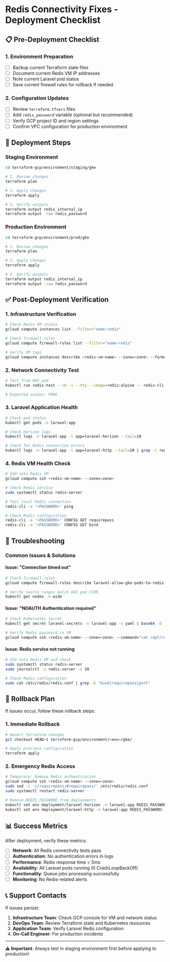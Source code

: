 # Redis Connectivity Fixes - Deployment Checklist

## 📋 Pre-Deployment Checklist

### **1. Environment Preparation**

- [ ] Backup current Terraform state files
- [ ] Document current Redis VM IP addresses
- [ ] Note current Laravel pod status
- [ ] Save current firewall rules for rollback if needed

### **2. Configuration Updates**

- [ ] Review `terraform.tfvars` files
- [ ] Add `redis_password` variable (optional but recommended)
- [ ] Verify GCP project ID and region settings
- [ ] Confirm VPC configuration for production environment

## 🚀 Deployment Steps

### **Staging Environment**

```bash
cd terraform-gcp/environment/staging/gke

# 1. Review changes
terraform plan

# 2. Apply changes
terraform apply

# 3. Verify outputs
terraform output redis_internal_ip
terraform output -raw redis_password
```

### **Production Environment**

```bash
cd terraform-gcp/environment/prod/gke

# 1. Review changes
terraform plan

# 2. Apply changes
terraform apply

# 3. Verify outputs
terraform output redis_internal_ip
terraform output -raw redis_password
```

## ✅ Post-Deployment Verification

### **1. Infrastructure Verification**

```bash
# Check Redis VM status
gcloud compute instances list --filter="name~redis"

# Check firewall rules
gcloud compute firewall-rules list --filter="name~redis"

# Verify VM tags
gcloud compute instances describe <redis-vm-name> --zone=<zone> --format="get(tags.items)"
```

### **2. Network Connectivity Test**

```bash
# Test from GKE pod
kubectl run redis-test --rm -i --tty --image=redis:alpine -- redis-cli -h <REDIS_IP> -p 6379 -a '<PASSWORD>' ping

# Expected output: PONG
```

### **3. Laravel Application Health**

```bash
# Check pod status
kubectl get pods -n laravel-app

# Check Horizon logs
kubectl logs -n laravel-app -l app=laravel-horizon --tail=10

# Check for Redis connection errors
kubectl logs -n laravel-app -l app=laravel-http --tail=20 | grep -i redis
```

### **4. Redis VM Health Check**

```bash
# SSH into Redis VM
gcloud compute ssh <redis-vm-name> --zone=<zone>

# Check Redis service
sudo systemctl status redis-server

# Test local Redis connection
redis-cli -a '<PASSWORD>' ping

# Check Redis configuration
redis-cli -a '<PASSWORD>' CONFIG GET requirepass
redis-cli -a '<PASSWORD>' CONFIG GET bind
```

## 🔧 Troubleshooting

### **Common Issues & Solutions**

#### **Issue: "Connection timed out"**

```bash
# Check firewall rules
gcloud compute firewall-rules describe laravel-allow-gke-pods-to-redis-<env>

# Verify source ranges match GKE pod CIDR
kubectl get nodes -o wide
```

#### **Issue: "NOAUTH Authentication required"**

```bash
# Check Kubernetes secret
kubectl get secret laravel-secrets -n laravel-app -o yaml | base64 -d

# Verify Redis password in VM
gcloud compute ssh <redis-vm-name> --zone=<zone> --command="cat /opt/redis-password.txt"
```

#### **Issue: Redis service not running**

```bash
# SSH into Redis VM and check
sudo systemctl status redis-server
sudo journalctl -u redis-server -n 20

# Check Redis configuration
sudo cat /etc/redis/redis.conf | grep -E "bind|requirepass|port"
```

## 🚨 Rollback Plan

If issues occur, follow these rollback steps:

### **1. Immediate Rollback**

```bash
# Revert Terraform changes
git checkout HEAD~1 terraform-gcp/environment/<env>/gke/

# Apply previous configuration
terraform apply
```

### **2. Emergency Redis Access**

```bash
# Temporary: Remove Redis authentication
gcloud compute ssh <redis-vm-name> --zone=<zone>
sudo sed -i 's/requirepass/#requirepass/' /etc/redis/redis.conf
sudo systemctl restart redis-server

# Remove REDIS_PASSWORD from deployments
kubectl set env deployment/laravel-horizon -n laravel-app REDIS_PASSWORD-
kubectl set env deployment/laravel-http -n laravel-app REDIS_PASSWORD-
```

## 📊 Success Metrics

After deployment, verify these metrics:

- [ ] **Network**: All Redis connectivity tests pass
- [ ] **Authentication**: No authentication errors in logs
- [ ] **Performance**: Redis response time < 5ms
- [ ] **Availability**: All Laravel pods running (0 CrashLoopBackOff)
- [ ] **Functionality**: Queue jobs processing successfully
- [ ] **Monitoring**: No Redis-related alerts

## 📞 Support Contacts

If issues persist:

1. **Infrastructure Team**: Check GCP console for VM and network status
2. **DevOps Team**: Review Terraform state and Kubernetes resources
3. **Application Team**: Verify Laravel Redis configuration
4. **On-Call Engineer**: For production incidents

---

**⚠️ Important**: Always test in staging environment first before applying to production!
